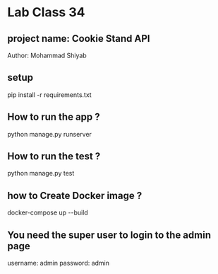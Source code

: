 # Lab Class 34

## project name: Cookie Stand API

Author: Mohammad Shiyab

## setup

pip install -r requirements.txt

## How to run the app ?
python manage.py runserver

## How to run the test ?
python manage.py test
## how to Create Docker image ?
docker-compose up --build

## You need the super user to login to the admin page
username: admin password: admin